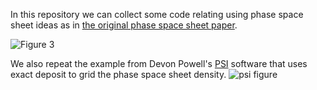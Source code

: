 In this repository we can collect some code relating using phase space sheet ideas as in [the original phase space sheet paper](https://arxiv.org/abs/1111.3944). 

![Figure 3](./Figure3.png)

We also repeat the example from Devon Powell's [PSI](https://github.com/devonmpowell/PyPSI) software that uses exact deposit to grid the phase space sheet density. 
![psi figure](./psi_test.png)

